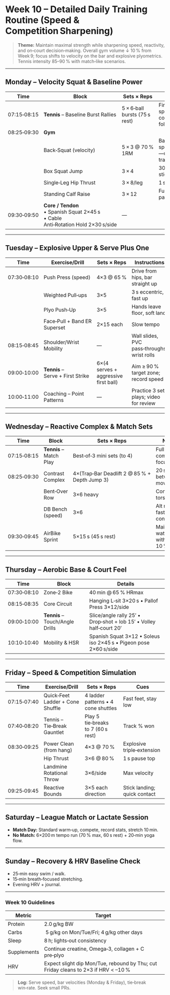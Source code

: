 # Week 10 – Detailed Daily Training Routine (Speed & Competition Sharpening)

> **Theme:** Maintain maximal strength while sharpening speed, reactivity, and on‑court decision‑making. Overall gym volume ↓ 10 % from Week 9; focus shifts to velocity on the bar and explosive plyometrics. Tennis intensity 85–90 % with match‑like scenarios. 

---

## Monday – Velocity Squat & Baseline Power

| Time | Block | Sets × Reps | Key Cues |
|------|-------|-------------|----------|
| 07:15‑08:15 | **Tennis** – Baseline Burst Rallies | 5 × 6‑ball bursts (75 s rest) | First‑step speed, controlled follow‑through |
| 08:25‑09:30 | **Gym** |  |  |
| | Back‑Squat (velocity) | 5 × 3 @ 70 % 1RM | Bar speed ≥ 0.9 m/s—use velocity tracker or intent |
| | Box Squat Jump | 3 × 4 | 30 cm box, stick landing |
| | Single‑Leg Hip Thrust | 3 × 8/leg | 1 s hold at top |
| | Standing Calf Raise | 3 × 12 | Full ROM, 2 s pause top |
| 09:30‑09:50 | **Core / Tendon**<br>• Spanish Squat 2×45 s<br>• Cable Anti‑Rotation Hold 2×30 s/side | — |

---

## Tuesday – Explosive Upper & Serve Plus One

| Time | Exercise/Drill | Sets × Reps | Instructions |
|------|----------------|------------|-------------|
| 07:30‑08:10 | Push Press (speed) | 4×3 @ 65 % | Drive from hips, bar straight up |
| | Weighted Pull‑ups | 3×5 | 3 s eccentric, fast up |
| | Plyo Push‑Up | 3×5 | Hands leave floor, soft land |
| | Face‑Pull + Band ER Superset | 2×15 each | Slow tempo |
| 08:15‑08:45 | Shoulder/Wrist Mobility | — | Wall slides, PVC pass‑throughs, wrist rolls |
| 09:00‑10:00 | **Tennis** – Serve + First Strike | 6×(4 serves + aggressive first ball) | Aim ≥ 90 % target zone; record speed |
| 10:00‑11:00 | Coaching – Point Patterns | — | Practice 3 set plays; video for review |

---

## Wednesday – Reactive Complex & Match Sets

| Time | Block | Sets × Reps | Notes |
|------|-------|-------------|------|
| 07:15‑08:15 | **Tennis** – Match Play | Best‑of‑3 mini sets (to 4) | Full competitive focus |
| 08:25‑09:30 | Contrast Complex | 4×(Trap‑Bar Deadlift 2 @ 85 % + Depth Jump 3) | 20 s between moves |
| | Bent‑Over Row | 3×6 heavy | Control torso |
| | DB Bench (speed) | 3×6 | Alt reps, fast concentric |
| 09:30‑09:45 | AirBike Sprint | 5×15 s (45 s rest) | Maintain wattage within 10 % |

---

## Thursday – Aerobic Base & Court Feel

| Time | Block | Details |
|------|-------|---------|
| 07:30‑08:10 | Zone‑2 Bike | 40 min @ 65 % HRmax |
| 08:15‑08:35 | Core Circuit | Hanging L‑sit 3×20 s • Pallof Press 3×12/side |
| 09:00‑10:00 | **Tennis** – Touch/Angle Drills | Slice/angle rally 25′ • Drop‑shot + lob 15′ • Volley half‑court 20′ |
| 10:10‑10:40 | Mobility & HSR | Spanish Squat 3×12 • Soleus iso 2×45 s • Pigeon pose 2×60 s/side |

---

## Friday – Speed & Competition Simulation

| Time | Exercise/Drill | Sets × Reps | Cues |
|------|----------------|------------|------|
| 07:15‑07:40 | Quick‑Feet Ladder + Cone Shuffle | 4 ladder patterns • 4 cone shuttles | Fast feet, stay low |
| 07:40‑08:20 | Tennis – Tie‑Break Gauntlet | Play 5 tie‑breaks to 7 (60 s rest) | Track % won |
| 08:30‑09:25 | Power Clean (from hang) | 4×3 @ 70 % | Explosive triple‑extension |
| | Hip Thrust | 3×6 @ 80 % | 1 s pause top |
| | Landmine Rotational Throw | 3×6/side | Max velocity |
| 09:25‑09:45 | Reactive Bounds | 3×5 each direction | Stick landing; quick contact |

---

## Saturday – League Match or Lactate Session

- **Match Day:** Standard warm‑up, compete, record stats, stretch 10 min.
- **No Match:** 6×200 m tempo run (70 % max, 60 s rest) + 20‑min yoga flow.

---

## Sunday – Recovery & HRV Baseline Check

- 25‑min easy swim / walk.
- 15‑min breath‑focused stretching.
- Evening HRV + journal.

---

### Week 10 Guidelines
| Metric | Target |
|--------|--------|
| Protein | 2.0 g/kg BW |
| Carbs | 5 g/kg on Mon/Tue/Fri; 4 g/kg other days |
| Sleep | 8 h; lights‑out consistency |
| Supplements | Continue creatine, Omega‑3, collagen + C pre‑plyo |
| HRV | Expect slight dip Mon/Tue, rebound by Thu; cut Friday cleans to 2×3 if HRV < –10 % |

> **Log:** Serve speed, bar velocities (Monday & Friday), tie‑break win‑rate. Seek small PRs. 

